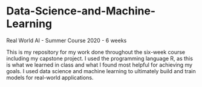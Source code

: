 # Data-Science-and-Machine-Learning
Real World AI - Summer Course 2020 - 6 weeks

This is my repository for my work done throughout the six-week course including my capstone project. I used the programming language R, as this is what we learned in class and what I found most helpful for achieving my goals. I used data science and machine learning to ultimately build and train models for real-world applications.
